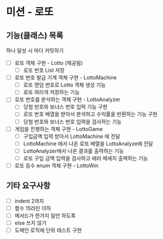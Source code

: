 # 미션 - 로또

## 기능(클래스) 목록

하나 달성 시 마다 커밋하기

- [ ] 로또 객체 구현 - Lotto (제공됨)
  - [ ] 로또 번호 List 저장

- [ ] 로또 번호 발급 기계 객체 구현 - LottoMachine
  - [ ] 로또 랜덤 번호로 Lotto 객체 생성 기능
  - [ ] 로또 여러개 저장하는 기능

- [ ] 로또 번호를 분석하는 객체 구현 - LottoAnalyzer
  - [ ] 당첨 번호와 보너스 번호 입력 기능 구현
  - [ ] 로또 번호 배열을 받아서 분석하고 수익률을 반환하는 기능 구현
  - [ ] 당첨 번호와 보너스 번호 입력을 검사하는 기능

- [ ] 게임을 진행하는 객체 구현 - LottoGame
  - [ ] 구입금액 입력 받아서 LottoMachine 에 전달
  - [ ] LottoMachine 에서 나온 로또 배열을 LottoAnalyze에 전달
  - [ ] LottoAnalyzer에서 나온 결과를 출력하는 기능
  - [ ] 로또 구입 금액 입력을 검사하고 에러 메세지 출력하는 기능

- [ ] 로또 등수 enum 객체 구현 - LottoWin

## 기타 요구사항

- [ ] indent 2까지
- [ ] 함수 15라인 이하
- [ ] 메서드가 한가지 일만 하도록
- [ ] else 쓰지 않기
- [ ] 도메인 로직에 단위 테스트 구현

